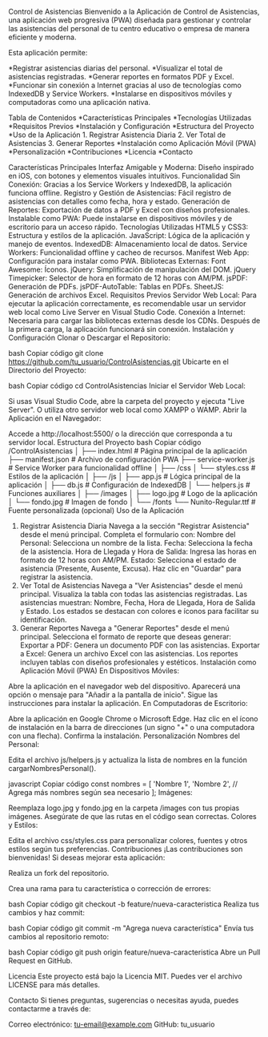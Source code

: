 Control de Asistencias
Bienvenido a la Aplicación de Control de Asistencias, una aplicación web progresiva (PWA) diseñada para gestionar y controlar las asistencias del personal de tu centro educativo o empresa de manera eficiente y moderna.

Esta aplicación permite:

  *Registrar asistencias diarias del personal.
  *Visualizar el total de asistencias registradas.
  *Generar reportes en formatos PDF y Excel.
  *Funcionar sin conexión a Internet gracias al uso de tecnologías como IndexedDB y Service Workers.
  *Instalarse en dispositivos móviles y computadoras como una aplicación nativa.

Tabla de Contenidos
  *Características Principales
  *Tecnologías Utilizadas
  *Requisitos Previos
  *Instalación y Configuración
  *Estructura del Proyecto
  *Uso de la Aplicación
    1. Registrar Asistencia Diaria
    2. Ver Total de Asistencias
    3. Generar Reportes
  *Instalación como Aplicación Móvil (PWA)
  *Personalización
  *Contribuciones
  *Licencia
  *Contacto
  
Características Principales
Interfaz Amigable y Moderna: Diseño inspirado en iOS, con botones y elementos visuales intuitivos.
Funcionalidad Sin Conexión: Gracias a los Service Workers y IndexedDB, la aplicación funciona offline.
Registro y Gestión de Asistencias: Fácil registro de asistencias con detalles como fecha, hora y estado.
Generación de Reportes: Exportación de datos a PDF y Excel con diseños profesionales.
Instalable como PWA: Puede instalarse en dispositivos móviles y de escritorio para un acceso rápido.
Tecnologías Utilizadas
HTML5 y CSS3: Estructura y estilos de la aplicación.
JavaScript: Lógica de la aplicación y manejo de eventos.
IndexedDB: Almacenamiento local de datos.
Service Workers: Funcionalidad offline y cacheo de recursos.
Manifest Web App: Configuración para instalar como PWA.
Bibliotecas Externas:
Font Awesome: Íconos.
jQuery: Simplificación de manipulación del DOM.
jQuery Timepicker: Selector de hora en formato de 12 horas con AM/PM.
jsPDF: Generación de PDFs.
jsPDF-AutoTable: Tablas en PDFs.
SheetJS: Generación de archivos Excel.
Requisitos Previos
Servidor Web Local: Para ejecutar la aplicación correctamente, es recomendable usar un servidor web local como Live Server en Visual Studio Code.
Conexión a Internet: Necesaria para cargar las bibliotecas externas desde los CDNs. Después de la primera carga, la aplicación funcionará sin conexión.
Instalación y Configuración
Clonar o Descargar el Repositorio:

bash
Copiar código
git clone https://github.com/tu_usuario/ControlAsistencias.git
Ubicarte en el Directorio del Proyecto:

bash
Copiar código
cd ControlAsistencias
Iniciar el Servidor Web Local:

Si usas Visual Studio Code, abre la carpeta del proyecto y ejecuta "Live Server".
O utiliza otro servidor web local como XAMPP o WAMP.
Abrir la Aplicación en el Navegador:

Accede a http://localhost:5500/ o la dirección que corresponda a tu servidor local.
Estructura del Proyecto
bash
Copiar código
/ControlAsistencias
│
├── index.html                # Página principal de la aplicación
├── manifest.json             # Archivo de configuración PWA
├── service-worker.js         # Service Worker para funcionalidad offline
│
├── /css
│   └── styles.css            # Estilos de la aplicación
│
├── /js
│   ├── app.js                # Lógica principal de la aplicación
│   ├── db.js                 # Configuración de IndexedDB
│   └── helpers.js            # Funciones auxiliares
│
├── /images
│   ├── logo.jpg              # Logo de la aplicación
│   └── fondo.jpg             # Imagen de fondo
│
└── /fonts
    └── Nunito-Regular.ttf    # Fuente personalizada (opcional)
Uso de la Aplicación
1. Registrar Asistencia Diaria
Navega a la sección "Registrar Asistencia" desde el menú principal.
Completa el formulario con:
Nombre del Personal: Selecciona un nombre de la lista.
Fecha: Selecciona la fecha de la asistencia.
Hora de Llegada y Hora de Salida: Ingresa las horas en formato de 12 horas con AM/PM.
Estado: Selecciona el estado de asistencia (Presente, Ausente, Excusa).
Haz clic en "Guardar" para registrar la asistencia.
2. Ver Total de Asistencias
Navega a "Ver Asistencias" desde el menú principal.
Visualiza la tabla con todas las asistencias registradas.
Las asistencias muestran:
Nombre, Fecha, Hora de Llegada, Hora de Salida y Estado.
Los estados se destacan con colores e íconos para facilitar su identificación.
3. Generar Reportes
Navega a "Generar Reportes" desde el menú principal.
Selecciona el formato de reporte que deseas generar:
Exportar a PDF: Genera un documento PDF con las asistencias.
Exportar a Excel: Genera un archivo Excel con las asistencias.
Los reportes incluyen tablas con diseños profesionales y estéticos.
Instalación como Aplicación Móvil (PWA)
En Dispositivos Móviles:

Abre la aplicación en el navegador web del dispositivo.
Aparecerá una opción o mensaje para "Añadir a la pantalla de inicio".
Sigue las instrucciones para instalar la aplicación.
En Computadoras de Escritorio:

Abre la aplicación en Google Chrome o Microsoft Edge.
Haz clic en el ícono de instalación en la barra de direcciones (un signo "+" o una computadora con una flecha).
Confirma la instalación.
Personalización
Nombres del Personal:

Edita el archivo js/helpers.js y actualiza la lista de nombres en la función cargarNombresPersonal().

javascript
Copiar código
const nombres = [
    'Nombre 1',
    'Nombre 2',
    // Agrega más nombres según sea necesario
];
Imágenes:

Reemplaza logo.jpg y fondo.jpg en la carpeta /images con tus propias imágenes.
Asegúrate de que las rutas en el código sean correctas.
Colores y Estilos:

Edita el archivo css/styles.css para personalizar colores, fuentes y otros estilos según tus preferencias.
Contribuciones
¡Las contribuciones son bienvenidas! Si deseas mejorar esta aplicación:

Realiza un fork del repositorio.

Crea una rama para tu característica o corrección de errores:

bash
Copiar código
git checkout -b feature/nueva-caracteristica
Realiza tus cambios y haz commit:

bash
Copiar código
git commit -m "Agrega nueva característica"
Envía tus cambios al repositorio remoto:

bash
Copiar código
git push origin feature/nueva-caracteristica
Abre un Pull Request en GitHub.

Licencia
Este proyecto está bajo la Licencia MIT. Puedes ver el archivo LICENSE para más detalles.

Contacto
Si tienes preguntas, sugerencias o necesitas ayuda, puedes contactarme a través de:

Correo electrónico: tu-email@example.com
GitHub: tu_usuario
